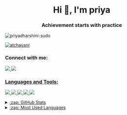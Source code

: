

<h1 align="center">Hi 👋, I'm priya</h1>

<h3 align="center"> Achievement starts with practice </h3>

<p align="left"> <img src="https://komarev.com/ghpvc/?username=priyadharshini-sudo&label=Profile%20views&color=0e75b6&style=flat" alt="priyadharshini-sudo" /> </p>


<p align="left"> <a href="https://github.com/ryo-ma/github-profile-trophy"><img src="https://github-profile-trophy.vercel.app/?username=priyadharshini-sudo" alt="atchayanr" /></a> </p>

<h3 align="left">Connect with me:</h3>

<p align="left">
<a href="https://www.linkedin.com/in/priyadharshinii/" target="blank"><img src="https://img.shields.io/badge/LinkedIn-0077B5?style=for-the-badge&logo=linkedin&logoColor=white"/>
<img src="https://img.shields.io/badge/Gmail-D14836?style=for-the-badge&logo=gmail&logoColor=white" />

</p>
<h3 align="left">Languages and Tools:</h3>
<p align="left">
  <img src="https://img.shields.io/badge/C-00599C?style=for-the-badge&logo=c&logoColor=white" /> 
  <img src="https://img.shields.io/badge/Flutter-02569B?style=for-the-badge&logo=flutter&logoColor=white" />
  <img src="https://img.shields.io/badge/HTML5-E34F26?style=for-the-badge&logo=html5&logoColor=white" />
  <img src="https://img.shields.io/badge/MySQL-00000F?style=for-the-badge&logo=mysql&logoColor=white" /> 
  <img src="https://img.shields.io/badge/Python-3776AB?style=for-the-badge&logo=python&logoColor=white" /> 
</p>
<details>
  <summary>:zap: GitHub Stats</summary>
<img align="left" alt="priyadharshini-sudo's GitHub Stats" src="https://github-readme-stats-priyadharshini-sudo.vercel.app/api?username=priyadharshini-sudo&show_icons=true&hide_border=true" />
 </details>
 
 <details>
  <summary>:zap: Most Used Languages</summary>

<img align="left" alt="Priya's GitHub Top Languages" src="https://github-readme-stats.vercel.app/api/top-langs/?username=priyadharshini-sudo" />

</details>
<br>
